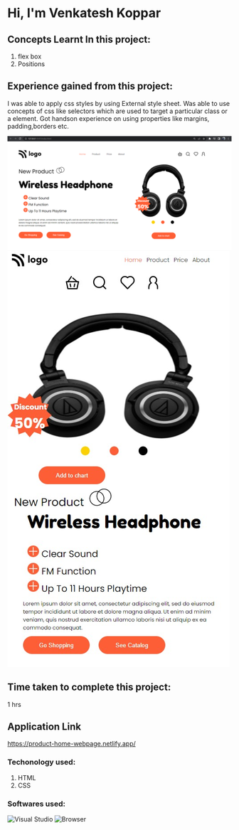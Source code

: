 # Hi, I'm Venkatesh Koppar

## Concepts Learnt In this project:

1. flex box 
2. Positions


## Experience gained from this project:
I was able to apply css styles by using External style sheet. 
Was able to use concepts of css like selectors which are used to target a particular class or a element. Got handson experience on using properties like margins, padding,borders etc.   

![image](./Output.png)
![Mobileimage](./MobileScreenshot.png)

## Time taken to complete this project:
1 hrs

## Application Link
https://product-home-webpage.netlify.app/

### Techonology used:
1. HTML
2. CSS

### Softwares used:
![Visual Studio](https://img.shields.io/badge/Code--editor-Visual%20Studio-green)
![Browser](https://img.shields.io/badge/Browser-Google--Chrome-green)
